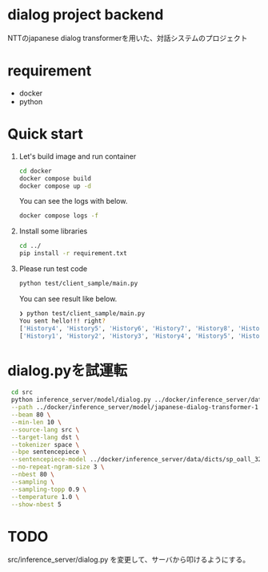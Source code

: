 # dialog project backend

NTTのjapanese dialog transformerを用いた、対話システムのプロジェクト

# requirement

- docker 
- python 

# Quick start

1. Let's build image and run container
   
   ```bash
   cd docker
   docker compose build 
   docker compose up -d
   ```

   You can see the logs with below.
   ```bash
   docker compose logs -f 
   ```

2. Install some libraries
   
   ```bash
   cd ../
   pip install -r requirement.txt
   ```

3. Please run test code
   
    ```bash
    python test/client_sample/main.py
    ```

    You can see result like below.
    ```bash
    ❯ python test/client_sample/main.py
    You sent hello!!! right?
    ['History4', 'History5', 'History6', 'History7', 'History8', 'History9', 'History10', 'History11', 'History12', 'History13']
    ['History1', 'History2', 'History3', 'History4', 'History5', 'History6', 'History7', 'History8', 'History9', 'History10', 'History11', 'History12', 'History13', 'History14', 'hello!!!', 'You sent hello!!! right?', 'hello!!!', 'You sent hello!!! right?', 'hello!!!', 'You sent hello!!! right?']
    ```


# dialog.pyを試運転

```bash
 cd src 
 python inference_server/model/dialog.py ../docker/inference_server/data/sample/bin/ \
 --path ../docker/inference_server/model/japanese-dialog-transformer-1.6B-persona50k.pt \
 --beam 80 \
 --min-len 10 \
 --source-lang src \
 --target-lang dst \
 --tokenizer space \
 --bpe sentencepiece \
 --sentencepiece-model ../docker/inference_server/data/dicts/sp_oall_32k.model \
 --no-repeat-ngram-size 3 \
 --nbest 80 \
 --sampling \
 --sampling-topp 0.9 \
 --temperature 1.0 \
 --show-nbest 5
```

# TODO

src/inference_server/dialog.py を変更して、サーバから叩けるようにする。